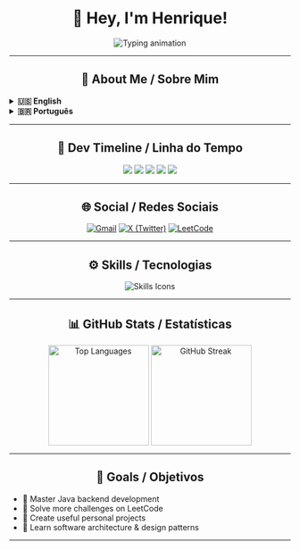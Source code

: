 <h1 align="center">👋 Hey, I'm Henrique! </h1>

<p align="center">
  <img src="https://readme-typing-svg.demolab.com?font=Fira+Code&size=28&pause=2000&color=0D90F2&center=true&width=600&lines=Junior+Backend+Developer;Python+%7C+C%2B%2B+%7C+Java;Tech+Enthusiast+and+Problem+Solver" alt="Typing animation" />
</p>

---

<h2 align="center">📖 About Me / Sobre Mim</h2>

<details>
  <summary><strong>🇺🇸 English</strong></summary>

  Hey! I'm Henrique, a passionate junior backend developer from Brazil. I started learning Python in October 2024 and since then have built several hands-on projects to sharpen my skills. I’m exploring C++ and diving into Java backend development. I’m 16 years old and love problem-solving through code. Building tools, simulations, and experimenting with new tech are my jam!

</details>

<details>
  <summary><strong>🇧🇷 Português</strong></summary>

  Fala aí! Me chamo Henrique, sou um desenvolvedor backend júnior do Brasil. Comecei a estudar Python em outubro de 2024 e desde então fiz vários projetos práticos pra consolidar o aprendizado. Também explorei C++ e estou me aprofundando em Java para backend. Tenho 16 anos e sou apaixonado por resolver problemas com código. Curto criar ferramentas, simulações e testar tecnologias novas.

</details>

---

<h2 align="center">📅 Dev Timeline / Linha do Tempo</h2>

<p align="center">
  <img src="https://img.shields.io/badge/Oct_2024-Started_Python-blue?style=for-the-badge" />
  <img src="https://img.shields.io/badge/Jan_2025-First_Projects-green?style=for-the-badge" />
  <img src="https://img.shields.io/badge/Mar_2025-Explored_CPP-orange?style=for-the-badge" />
  <img src="https://img.shields.io/badge/May_2025-Started_Java-yellow?style=for-the-badge" />
  <img src="https://img.shields.io/badge/Jun_2025-Building_Projects-purple?style=for-the-badge" />
</p>

---

<h2 align="center">🌐 Social / Redes Sociais</h2>

<p align="center">
  <a href="mailto:henriquelsilva911@gmail.com" target="_blank"><img src="https://img.shields.io/badge/Gmail-D14836?style=for-the-badge&logo=gmail&logoColor=white" alt="Gmail" /></a>
  <a href="https://x.com/lemavoos" target="_blank"><img src="https://img.shields.io/badge/X-000000?style=for-the-badge&logo=twitter&logoColor=white" alt="X (Twitter)" /></a>
  <a href="https://leetcode.com/lemavoos" target="_blank"><img src="https://img.shields.io/badge/LeetCode-FFA116?style=for-the-badge&logo=leetcode&logoColor=black" alt="LeetCode" /></a>
</p>

---

<h2 align="center">⚙️ Skills / Tecnologias</h2>

<p align="center">
  <img src="https://skillicons.dev/icons?i=python,cpp,java,sqlite,git,github,vscode,linux" alt="Skills Icons" />
</p>

---

<h2 align="center">📊 GitHub Stats / Estatísticas</h2>

<p align="center">
  <img 
    align="center" 
    alt="Top Languages" 
    height="180" 
    src="https://github-readme-stats.vercel.app/api/top-langs/?username=lemavos&theme=monokai&show_icons=true&hide_border=false&layout=compact" 
  />
  <img 
    align="center" 
    alt="GitHub Streak" 
    height="180" 
    src="https://github-readme-streak-stats.herokuapp.com/?user=lemavos&theme=monokai&hide_border=false" 
  />
</p>

---

<h2 align="center">🎯 Goals / Objetivos</h2>

<ul style="max-width: 600px; margin: auto;">
  <li>🔸 Master Java backend development</li>
  <li>🔸 Solve more challenges on LeetCode</li>
  <li>🔸 Create useful personal projects</li>
  <li>🔸 Learn software architecture & design patterns</li>
</ul>

---
